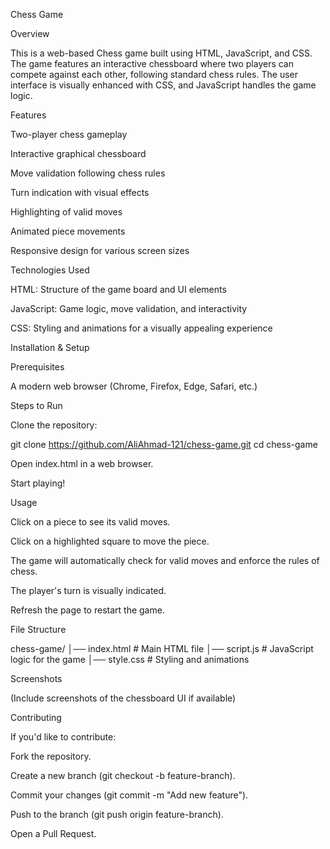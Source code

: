 Chess Game

Overview

This is a web-based Chess game built using HTML, JavaScript, and CSS. The game features an interactive chessboard where two players can compete against each other, following standard chess rules. The user interface is visually enhanced with CSS, and JavaScript handles the game logic.

Features

Two-player chess gameplay

Interactive graphical chessboard

Move validation following chess rules

Turn indication with visual effects

Highlighting of valid moves

Animated piece movements

Responsive design for various screen sizes

Technologies Used

HTML: Structure of the game board and UI elements

JavaScript: Game logic, move validation, and interactivity

CSS: Styling and animations for a visually appealing experience

Installation & Setup

Prerequisites

A modern web browser (Chrome, Firefox, Edge, Safari, etc.)

Steps to Run

Clone the repository:

git clone https://github.com/AliAhmad-121/chess-game.git
cd chess-game

Open index.html in a web browser.

Start playing!

Usage

Click on a piece to see its valid moves.

Click on a highlighted square to move the piece.

The game will automatically check for valid moves and enforce the rules of chess.

The player's turn is visually indicated.

Refresh the page to restart the game.

File Structure

chess-game/
│── index.html      # Main HTML file
│── script.js       # JavaScript logic for the game
│── style.css       # Styling and animations

Screenshots

(Include screenshots of the chessboard UI if available)

Contributing

If you'd like to contribute:

Fork the repository.

Create a new branch (git checkout -b feature-branch).

Commit your changes (git commit -m "Add new feature").

Push to the branch (git push origin feature-branch).

Open a Pull Request.
